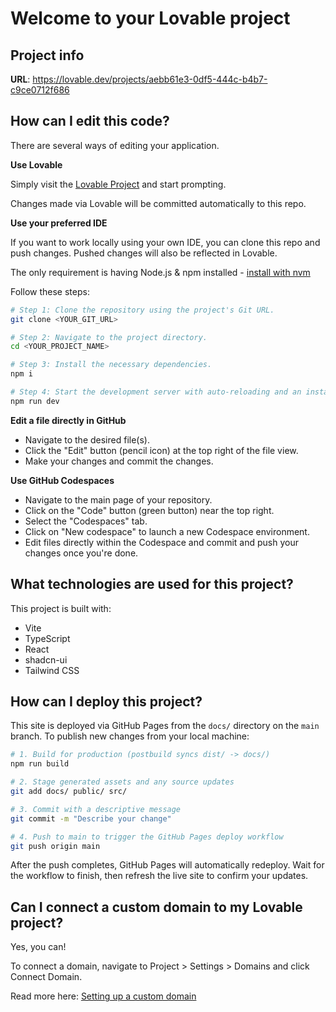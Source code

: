 # Welcome to your Lovable project

## Project info

**URL**: https://lovable.dev/projects/aebb61e3-0df5-444c-b4b7-c9ce0712f686

## How can I edit this code?

There are several ways of editing your application.

**Use Lovable**

Simply visit the [Lovable Project](https://lovable.dev/projects/aebb61e3-0df5-444c-b4b7-c9ce0712f686) and start prompting.

Changes made via Lovable will be committed automatically to this repo.

**Use your preferred IDE**

If you want to work locally using your own IDE, you can clone this repo and push changes. Pushed changes will also be reflected in Lovable.

The only requirement is having Node.js & npm installed - [install with nvm](https://github.com/nvm-sh/nvm#installing-and-updating)

Follow these steps:

```sh
# Step 1: Clone the repository using the project's Git URL.
git clone <YOUR_GIT_URL>

# Step 2: Navigate to the project directory.
cd <YOUR_PROJECT_NAME>

# Step 3: Install the necessary dependencies.
npm i

# Step 4: Start the development server with auto-reloading and an instant preview.
npm run dev
```

**Edit a file directly in GitHub**

- Navigate to the desired file(s).
- Click the "Edit" button (pencil icon) at the top right of the file view.
- Make your changes and commit the changes.

**Use GitHub Codespaces**

- Navigate to the main page of your repository.
- Click on the "Code" button (green button) near the top right.
- Select the "Codespaces" tab.
- Click on "New codespace" to launch a new Codespace environment.
- Edit files directly within the Codespace and commit and push your changes once you're done.

## What technologies are used for this project?

This project is built with:

- Vite
- TypeScript
- React
- shadcn-ui
- Tailwind CSS

## How can I deploy this project?

This site is deployed via GitHub Pages from the `docs/` directory on the `main` branch. To publish new changes from your local machine:

```sh
# 1. Build for production (postbuild syncs dist/ -> docs/)
npm run build

# 2. Stage generated assets and any source updates
git add docs/ public/ src/

# 3. Commit with a descriptive message
git commit -m "Describe your change"

# 4. Push to main to trigger the GitHub Pages deploy workflow
git push origin main
```

After the push completes, GitHub Pages will automatically redeploy. Wait for the workflow to finish, then refresh the live site to confirm your updates.

## Can I connect a custom domain to my Lovable project?

Yes, you can!

To connect a domain, navigate to Project > Settings > Domains and click Connect Domain.

Read more here: [Setting up a custom domain](https://docs.lovable.dev/tips-tricks/custom-domain#step-by-step-guide)
